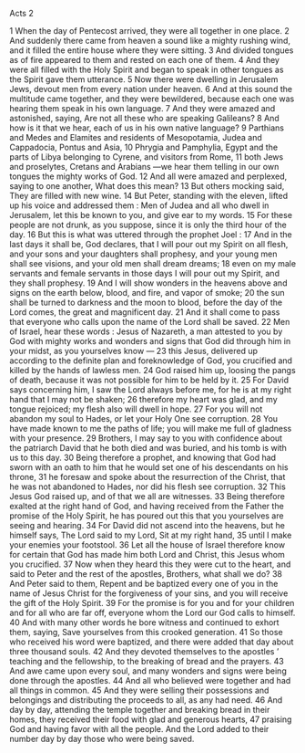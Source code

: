 Acts 2

1	When the day of Pentecost arrived, they were all together in one place.
2	And suddenly there came from heaven a sound like a mighty rushing wind, and it filled the entire house where they were sitting.
3	And divided tongues as of fire appeared to them and rested on each one of them.
4	And they were all filled with the Holy Spirit and began to speak in other tongues as the Spirit gave them utterance.
5	Now there were dwelling in Jerusalem Jews, devout men from every nation under heaven.
6	And at this sound the multitude came together, and they were bewildered, because each one was hearing them speak in his own language.
7	And they were amazed and astonished, saying, Are not all these who are speaking Galileans?
8	And how is it that we hear, each of us in his own native language?
9	Parthians and Medes and Elamites and residents of Mesopotamia, Judea and Cappadocia, Pontus and Asia,
10	Phrygia and Pamphylia, Egypt and the parts of Libya belonging to Cyrene, and visitors from Rome,
11	both Jews and proselytes, Cretans and Arabians —we hear them telling in our own tongues the mighty works of God.
12	And all were amazed and perplexed, saying to one another, What does this mean?
13	But others mocking said, They are filled with new wine.
14	But Peter, standing with the eleven, lifted up his voice and addressed them : Men of Judea and all who dwell in Jerusalem, let this be known to you, and give ear to my words.
15	For these people are not drunk, as you suppose, since it is only the third hour of the day.
16	But this is what was uttered through the prophet Joel :
17	And in the last days it shall be, God declares, that I will pour out my Spirit on all flesh, and your sons and your daughters shall prophesy, and your young men shall see visions, and your old men shall dream dreams;
18	even on my male servants and female servants in those days I will pour out my Spirit, and they shall prophesy.
19	And I will show wonders in the heavens above and signs on the earth below, blood, and fire, and vapor of smoke;
20	the sun shall be turned to darkness and the moon to blood, before the day of the Lord comes, the great and magnificent day.
21	And it shall come to pass that everyone who calls upon the name of the Lord shall be saved.
22	Men of Israel, hear these words : Jesus of Nazareth, a man attested to you by God with mighty works and wonders and signs that God did through him in your midst, as you yourselves know —
23	this Jesus, delivered up according to the definite plan and foreknowledge of God, you crucified and killed by the hands of lawless men.
24	God raised him up, loosing the pangs of death, because it was not possible for him to be held by it.
25	For David says concerning him, I saw the Lord always before me, for he is at my right hand that I may not be shaken;
26	therefore my heart was glad, and my tongue rejoiced; my flesh also will dwell in hope.
27	For you will not abandon my soul to Hades, or let your Holy One see corruption.
28	You have made known to me the paths of life; you will make me full of gladness with your presence.
29	Brothers, I may say to you with confidence about the patriarch David that he both died and was buried, and his tomb is with us to this day.
30	Being therefore a prophet, and knowing that God had sworn with an oath to him that he would set one of his descendants on his throne,
31	he foresaw and spoke about the resurrection of the Christ, that he was not abandoned to Hades, nor did his flesh see corruption.
32	This Jesus God raised up, and of that we all are witnesses.
33	Being therefore exalted at the right hand of God, and having received from the Father the promise of the Holy Spirit, he has poured out this that you yourselves are seeing and hearing.
34	For David did not ascend into the heavens, but he himself says, The Lord said to my Lord, Sit at my right hand,
35	until I make your enemies your footstool.
36	Let all the house of Israel therefore know for certain that God has made him both Lord and Christ, this Jesus whom you crucified.
37	Now when they heard this they were cut to the heart, and said to Peter and the rest of the apostles, Brothers, what shall we do?
38	And Peter said to them, Repent and be baptized every one of you in the name of Jesus Christ for the forgiveness of your sins, and you will receive the gift of the Holy Spirit.
39	For the promise is for you and for your children and for all who are far off, everyone whom the Lord our God calls to himself.
40	And with many other words he bore witness and continued to exhort them, saying, Save yourselves from this crooked generation.
41	So those who received his word were baptized, and there were added that day about three thousand souls.
42	And they devoted themselves to the apostles ’ teaching and the fellowship, to the breaking of bread and the prayers.
43	And awe came upon every soul, and many wonders and signs were being done through the apostles.
44	And all who believed were together and had all things in common.
45	And they were selling their possessions and belongings and distributing the proceeds to all, as any had need.
46	And day by day, attending the temple together and breaking bread in their homes, they received their food with glad and generous hearts,
47	praising God and having favor with all the people. And the Lord added to their number day by day those who were being saved.

